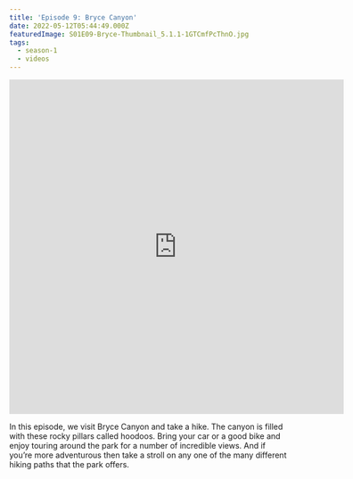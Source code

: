 ```yaml
---
title: 'Episode 9: Bryce Canyon'
date: 2022-05-12T05:44:49.000Z
featuredImage: S01E09-Bryce-Thumbnail_5.1.1-1GTCmfPcThnO.jpg
tags:
  - season-1
  - videos
---
```

<iframe  allowfullscreen="true" title="Bryce Canyon National Park |  Episode 9 | Full Time RV Travel Adventures" width="600" height="600" src="https://www.youtube.com/embed/onn32e2u3j8?feature=oembed&amp;color=red&amp;rel=1&amp;controls=1&amp;fs=1&amp;iv_load_policy=0&amp;autoplay=0&amp;modestbranding=0&amp;cc_load_policy=0&amp;playsinline=1" frameborder="0" allow="accelerometer; encrypted-media;accelerometer;autoplay;clipboard-write;gyroscope;picture-in-picture clipboard-write; encrypted-media; gyroscope; picture-in-picture; web-share" referrerpolicy="strict-origin-when-cross-origin"></iframe>

In this episode, we visit Bryce Canyon and take a hike. The canyon is filled with these rocky pillars called hoodoos. Bring your car or a good bike and enjoy touring around the park for a number of incredible views. And if you’re more adventurous then take a stroll on any one of the many different hiking paths that the park offers.